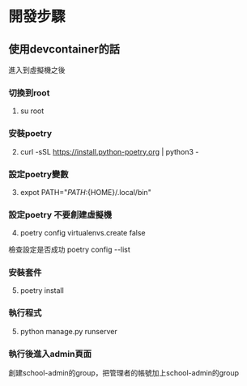 

# 開發步驟

## 使用devcontainer的話
進入到虛擬機之後

### 切換到root
1.  su root

### 安裝poetry
2. curl -sSL https://install.python-poetry.org | python3 -

### 設定poetry變數
3. expot PATH="${PATH}:${HOME}/.local/bin" 

### 設定poetry 不要創建虛擬機
4. poetry config virtualenvs.create false

檢查設定是否成功
poetry config --list

### 安裝套件
5. poetry install

### 執行程式
5. python manage.py runserver


### 執行後進入admin頁面
創建school-admin的group，把管理者的帳號加上school-admin的group
